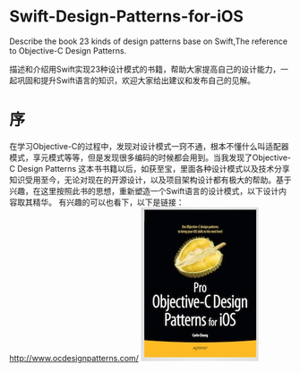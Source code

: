 # Swift-Design-Patterns-for-iOS
Describe the book 23 kinds of design patterns base on Swift,The reference to Objective-C Design Patterns.

描述和介绍用Swift实现23种设计模式的书籍，帮助大家提高自己的设计能力，一起巩固和提升Swift语言的知识，欢迎大家给出建议和发布自己的见解。

# 序
在学习Objective-C的过程中，发现对设计模式一窍不通，根本不懂什么叫适配器模式，享元模式等等，但是发现很多编码的时候都会用到。当我发现了Objective-C Design Patterns 这本书书籍以后，如获至宝，里面各种设计模式以及技术分享知识受用至今，无论对现在的开源设计，以及项目架构设计都有极大的帮助。基于兴趣，在这里按照此书的思想，重新塑造一个Swift语言的设计模式，以下设计内容取其精华。
	有兴趣的可以也看下，以下是链接：http://www.ocdesignpatterns.com/
	<img src="/Resource/oc.jpg"  title="book">

